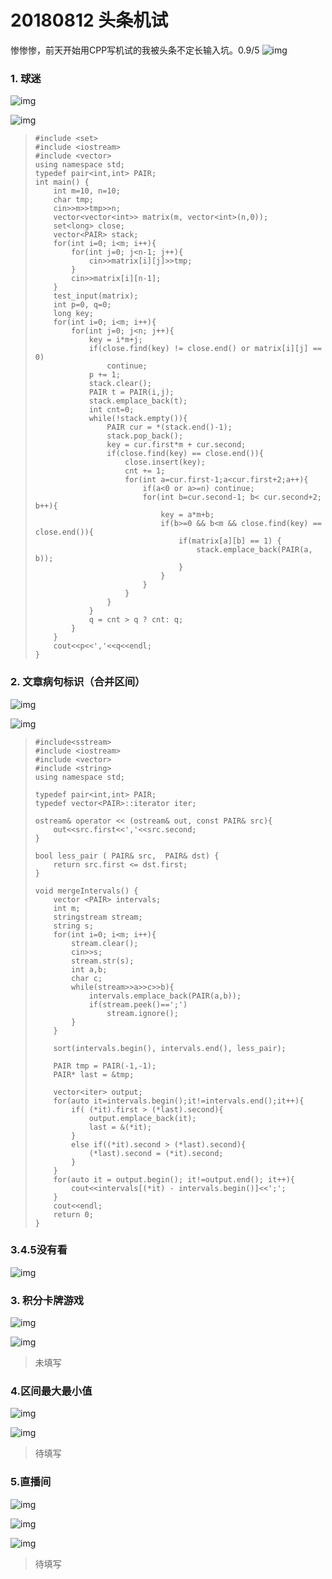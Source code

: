 # 20180812 头条机试

惨惨惨，前天开始用CPP写机试的我被头条不定长输入坑。0.9/5 ![img](./img/sad.png)

### 1. 球迷

![img](img/bytedance20180812/1.png)

![img](img/bytedance20180812/1-1.png)

> ```
> #include <set>
> #include <iostream>
> #include <vector>
> using namespace std;
> typedef pair<int,int> PAIR;
> int main() {
>     int m=10, n=10;
>     char tmp;
>     cin>>m>>tmp>>n;
>     vector<vector<int>> matrix(m, vector<int>(n,0));
>     set<long> close;
>     vector<PAIR> stack;
>     for(int i=0; i<m; i++){
>         for(int j=0; j<n-1; j++){
>             cin>>matrix[i][j]>>tmp;
>         }
>         cin>>matrix[i][n-1];
>     }
>     test_input(matrix);
>     int p=0, q=0;
>     long key;
>     for(int i=0; i<m; i++){
>         for(int j=0; j<n; j++){
>             key = i*m+j;
>             if(close.find(key) != close.end() or matrix[i][j] == 0)
>                 continue;
>             p += 1;
>             stack.clear();
>             PAIR t = PAIR(i,j);
>             stack.emplace_back(t);
>             int cnt=0;
>             while(!stack.empty()){
>                 PAIR cur = *(stack.end()-1);
>                 stack.pop_back();
>                 key = cur.first*m + cur.second;
>                 if(close.find(key) == close.end()){
>                     close.insert(key);
>                     cnt += 1;
>                     for(int a=cur.first-1;a<cur.first+2;a++){
>                         if(a<0 or a>=n) continue;
>                         for(int b=cur.second-1; b< cur.second+2; b++){
>                             key = a*m+b;
>                             if(b>=0 && b<m && close.find(key) == close.end()){
>                                 if(matrix[a][b] == 1) {
>                                     stack.emplace_back(PAIR(a, b));
>                                 }
>                             }
>                         }
>                     }
>                 }
>             }
>             q = cnt > q ? cnt: q;
>         }
>     }
>     cout<<p<<','<<q<<endl;
> }
> ```

### 2. 文章病句标识（合并区间）

![img](img/bytedance20180812/2.png)

![img](img/bytedance20180812/2-1.png)

> ```
> #include<sstream>
> #include <iostream>
> #include <vector>
> #include <string>
> using namespace std;
> 
> typedef pair<int,int> PAIR;
> typedef vector<PAIR>::iterator iter;
> 
> ostream& operator << (ostream& out, const PAIR& src){
>     out<<src.first<<','<<src.second;
> }
> 
> bool less_pair ( PAIR& src,  PAIR& dst) {
>     return src.first <= dst.first;
> }
> 
> void mergeIntervals() {
>     vector <PAIR> intervals;
>     int m;
>     stringstream stream;
>     string s;
>     for(int i=0; i<m; i++){
>         stream.clear();
>         cin>>s;
>         stream.str(s);
>         int a,b;
>         char c;
>         while(stream>>a>>c>>b){
>             intervals.emplace_back(PAIR(a,b));
>             if(stream.peek()==';')
>                 stream.ignore();
>         }
>     }
>     
>     sort(intervals.begin(), intervals.end(), less_pair);
> 
>     PAIR tmp = PAIR(-1,-1);
>     PAIR* last = &tmp;
> 
>     vector<iter> output;
>     for(auto it=intervals.begin();it!=intervals.end();it++){
>         if( (*it).first > (*last).second){
>             output.emplace_back(it);
>             last = &(*it);
>         }
>         else if((*it).second > (*last).second){
>             (*last).second = (*it).second;
>         }
>     }
>     for(auto it = output.begin(); it!=output.end(); it++){
>         cout<<intervals[(*it) - intervals.begin()]<<';';
>     }
>     cout<<endl;
>     return 0;
> }
> ```



### 3.4.5没有看

![img](./img/tear.png)

 ### 3. 积分卡牌游戏

![img](img/bytedance20180812/3.png)

![img](img/bytedance20180812/3-1.png)

> 未填写
>
> 



###  4.区间最大最小值 

![img](img/bytedance20180812/4.png)

![img](img/bytedance20180812/4-1.png)

> 待填写
>
> 

### 5.直播间

![img](img/bytedance20180812/5.png)

![img](img/bytedance20180812/5-1.png)

![img](img/bytedance20180812/5-2.png)

> 待填写
>
> 


